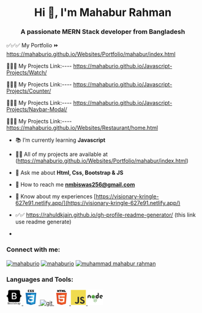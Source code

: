 
<h1 align="center">Hi 👋, I'm Mahabur Rahman</h1>
<h3 align="center">A passionate MERN Stack developer from Bangladesh</h3>


✅✅✅ My Portfolio ⏩ https://mahaburio.github.io/Websites/Portfolio/mahabur/index.html

📁📁📁 My Projects Link:---- https://mahaburio.github.io/Javascript-Projects/Watch/

📁📁📁 My Projects Link:---- https://mahaburio.github.io/Javascript-Projects/Counter/

📁📁📁 My Projects Link:---- https://mahaburio.github.io/Javascript-Projects/Navbar-Modal/

📁📁📁 My Projects Link:---- https://mahaburio.github.io/Websites/Restaurant/home.html

- 📚 I’m currently learning **Javascript**

- 👨‍💻 All of my projects are available at (https://mahaburio.github.io/Websites/Portfolio/mahabur/index.html)

- 💬 Ask me about **Html, Css, Bootstrap & JS**

- 📶 How to reach me **nmbiswas256@gmail.com**

- 📄 Know about my experiences [https://visionary-kringle-627e91.netlify.app/](https://visionary-kringle-627e91.netlify.app/)
  
- ✅✅ https://rahuldkjain.github.io/gh-profile-readme-generator/ (this link use readme generate)
- 

<h3 align="left">Connect with me:</h3>
<p align="left">
<a href="https://twitter.com/mahaburio" target="blank"><img align="center" src="https://raw.githubusercontent.com/rahuldkjain/github-profile-readme-generator/master/src/images/icons/Social/twitter.svg" alt="mahaburio" height="30" width="40" /></a>
<a href="https://linkedin.com/in/mahaburio" target="blank"><img align="center" src="https://raw.githubusercontent.com/rahuldkjain/github-profile-readme-generator/master/src/images/icons/Social/linked-in-alt.svg" alt="mahaburio" height="30" width="40" /></a>
<a href="https://fb.com/muhammad mahabur rahman" target="blank"><img align="center" src="https://raw.githubusercontent.com/rahuldkjain/github-profile-readme-generator/master/src/images/icons/Social/facebook.svg" alt="muhammad mahabur rahman" height="30" width="40" /></a>
</p>

<h3 align="left">Languages and Tools:</h3>
<p align="left"> <a href="https://getbootstrap.com" target="_blank" rel="noreferrer"> <img src="https://raw.githubusercontent.com/devicons/devicon/master/icons/bootstrap/bootstrap-plain-wordmark.svg" alt="bootstrap" width="40" height="40"/> </a> <a href="https://www.w3schools.com/css/" target="_blank" rel="noreferrer"> <img src="https://raw.githubusercontent.com/devicons/devicon/master/icons/css3/css3-original-wordmark.svg" alt="css3" width="40" height="40"/> </a> <a href="https://git-scm.com/" target="_blank" rel="noreferrer"> <img src="https://www.vectorlogo.zone/logos/git-scm/git-scm-icon.svg" alt="git" width="40" height="40"/> </a> <a href="https://www.w3.org/html/" target="_blank" rel="noreferrer"> <img src="https://raw.githubusercontent.com/devicons/devicon/master/icons/html5/html5-original-wordmark.svg" alt="html5" width="40" height="40"/> </a> <a href="https://developer.mozilla.org/en-US/docs/Web/JavaScript" target="_blank" rel="noreferrer"> <img src="https://raw.githubusercontent.com/devicons/devicon/master/icons/javascript/javascript-original.svg" alt="javascript" width="40" height="40"/> </a> <a href="https://nodejs.org" target="_blank" rel="noreferrer"> <img src="https://raw.githubusercontent.com/devicons/devicon/master/icons/nodejs/nodejs-original-wordmark.svg" alt="nodejs" width="40" height="40"/> </a> </p>
